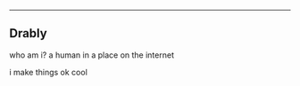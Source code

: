 ---------------------------------------------
## Drably
who am i?
a human
in a place
on the internet

i make things
ok cool
